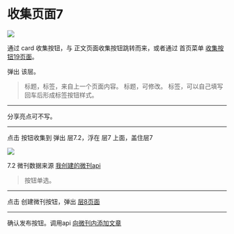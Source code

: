 # 收集页面7

![](http://wx1.sinaimg.cn/mw690/625e5890ly1fed176dh3oj216o1kwnde.jpg)

通过 card 收集按钮，与 正文页面收集按钮跳转而来，或者通过 首页菜单 [收集按钮19页面](https://github.com/zhangshanhai/readthis-web/blob/master/pm/19.md)。

弹出 该层。

> 标题，标签，来自上一个页面内容。
标题，可修改。
标签，可以自己填写 回车后形成标签按钮样式。


--- 

分享亮点可不写。

---

点击 按钮收集到 弹出  层7.2，浮在 层7 上面，盖住层7



![](http://wx3.sinaimg.cn/mw690/625e5890ly1fed1711w57j216o1kwk7p.jpg)

7.2 微刊数据来源 [我创建的微刊api](https://github.com/zhangshanhai/readthis-api/blob/master/doc/collections.md#%E8%8E%B7%E5%8F%96%E5%BE%AE%E5%88%8A)

> 按钮单选。


---

点击 创建微刊按钮，弹出 [层8页面](https://github.com/zhangshanhai/readthis-web/blob/master/pm/8.md)

---
确认发布按钮。调用api [向微刊内添加文章](https://github.com/zhangshanhai/readthis-api/blob/master/doc/collections.md#%E5%90%91%E5%BE%AE%E5%88%8A%E5%86%85%E6%B7%BB%E5%8A%A0%E6%96%87%E7%AB%A0)






